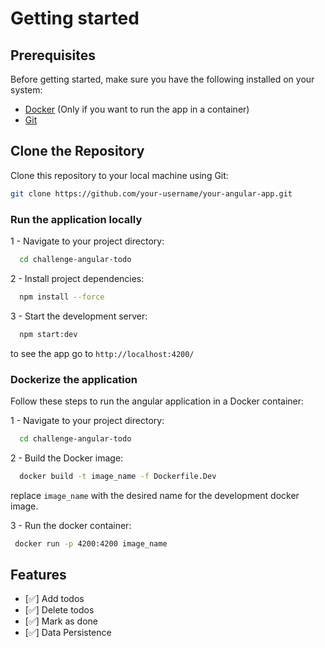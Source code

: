 # Getting started
## Prerequisites

Before getting started, make sure you have the following installed on your system:

- [Docker](https://www.docker.com/get-started) (Only if you want to run the app in a container)
- [Git](https://git-scm.com/)

## Clone the Repository

Clone this repository to your local machine using Git:

```bash
git clone https://github.com/your-username/your-angular-app.git
```

### Run the application locally

1 - Navigate to your project directory:
```bash
  cd challenge-angular-todo
```

2 - Install project dependencies:
```bash
  npm install --force
```

3 - Start the development server:
```bash
  npm start:dev
```
to see the app go to `http://localhost:4200/`


### Dockerize the application

Follow these steps to run the angular application in a Docker container:

1 - Navigate to your project directory:
```bash
  cd challenge-angular-todo
```

2 - Build the Docker image:
```bash
  docker build -t image_name -f Dockerfile.Dev
```

replace `image_name` with the desired name for the development docker image.

3 - Run the docker container:
```bash
 docker run -p 4200:4200 image_name
```


## Features

- [✅] Add todos
- [✅] Delete todos
- [✅] Mark as done
- [✅] Data Persistence
